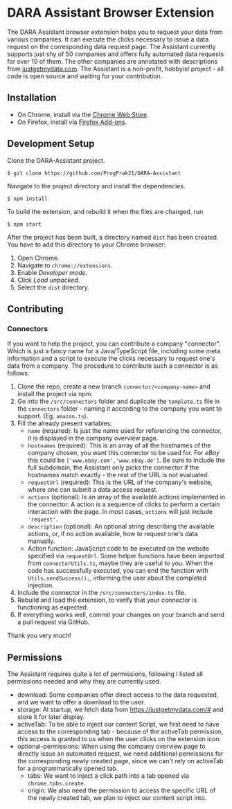 # DARA Assistant Browser Extension

The DARA Assistant browser extension helps you to request your data from various companies. 
It can execute the clicks necessary to issue a data request on the corresponding data request page.
The Assistant currently supports just shy of 50 companies and offers fully automated data requests for over 10 of them. The other companies are annotated with descriptions from [justgetmydata.com](https://justgetmydata.com). The Assistant is a non-profit, hobbyist project - all code is open source and waiting for your contribution. 


## Installation

- On Chrome, install via the [Chrome Web Store](https://chrome.google.com/webstore/detail/dara-assistant/heolgaalbnnelipfhbccbkdohecmaimo).
- On Firefox, install via [Firefox Add-ons](https://addons.mozilla.org/en-US/firefox/addon/dara/).

## Development Setup

Clone the DARA-Assistant project.

```
$ git clone https://github.com/ProgPrak21/DARA-Assistant
```

Navigate to the project directory and install the dependencies.

```
$ npm install
```

To build the extension, and rebuild it when the files are changed, run

```
$ npm start
```

After the project has been built, a directory named `dist` has been created. You have to add this directory to your Chrome browser:

1. Open Chrome.
2. Navigate to `chrome://extensions`.
3. Enable _Developer mode_.
4. Click _Load unpacked_.
5. Select the `dist` directory.

## Contributing

### Connectors
If you want to help the project, you can contribute a company \"connector\". Which is just a fancy name for a Java/TypeScript file, including some meta information and a script to execute the clicks necessary to request one's data from a company. The procedure to contribute such a connector is as follows:

1. Clone the repo, create a new branch `connector/<company-name>` and install the project via npm.
2. Go into the `/src/connectors` folder and duplicate the `template.ts` file in the `connectors` folder - naming it according to the company you want to support. (Eg. `amazon.ts`).
3. Fill the already present variables:
   - `name` (required): Is just the name used for referencing the connector, it is displayed in the company overview page.
   - `hostnames` (required): This is an array of all the hostnames of the company chosen, you want this connector to be used for. For *eBay* this could be `['www.ebay.com','www.ebay.de']`. Be sure to include the full subdomain, the Assistant only picks the connector if the hostnames match exactly - the rest of the URL is not evaluated.
   - `requestUrl` (required): This is the URL of the company's website, where one can submit a data access request.
   - `actions` (optional): Is an array of the available actions implemented in the connector. A action is a sequence of clicks to perform a certain interaction with the page. In most cases, `actions` will just include `'request'`.
   - `description` (optional): An optional string describing the available actions, or, if no action available, how to request one's data manually.
   - Action function: JavaScript code to be executed on the website specified via `requestUrl`. Some helper functions have been imported from `connectorUtils.ts`, maybe they are useful to you. When the code has successfully executed, you can end the function with `Utils.sendSuccess();`, informing the user about the completed injection.
4. Include the connector in the `/src/connectors/index.ts` file.
5. Rebuild and load the extension, to verify that your connector is functioning as expected.
6. If everything works well, commit your changes on your branch and send a pull request via GitHub.

Thank you very much!

## Permissions

The Assistant requires quite a lot of permissions, following I listed all permissions needed and why they are currently used.

- download: Some companies offer direct access to the data requested, and we want to offer a download to the user.
- storage: At startup, we fetch data from https://justgetmydata.com/# and store it for later display.
- activeTab: To be able to inject our content Script, we first need to have access to the corresponding tab - because of the activeTab permission, this access is granted to us when the user clicks on the extension icon.
- optional-permissions: When using the company overview page to directly issue an automated request, we need additional permissions for the corresponding newly created page, since we can't rely on activeTab for a programmatically opened tab.
   - tabs: We want to inject a click path into a tab opened via `chrome.tabs.create`.
   - origin: We also need the permission to access the specific URL of the newly created tab, we plan to inject our content script into.
